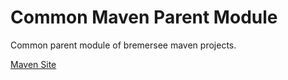 # Common Maven Parent Module

Common parent module of bremersee maven projects.

[Maven Site](https://nexus.bremersee.org/repository/maven-sites/common-parent/1.1.4/index.html)

